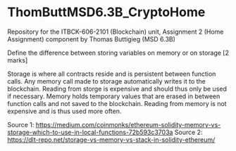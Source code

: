 # ThomButtMSD6.3B_CryptoHome
Repository for the ITBCK-606-2101 (Blockchain) unit, Assignment 2 (Home Assignment) component by Thomas Buttigieg (MSD 6.3B)

Define the difference between storing variables on memory or on storage [2 marks]

Storage is where all contracts reside and is persistent between function calls. Any memory call made to storage automatically writes it to the blockchain. Reading from storge is expensive and should thus only be used if necessary. Memory holds temporary values that are erased in between function calls and not saved to the blockchain. Reading from memory is not expensive and is thus used more often.

Source 1: https://medium.com/coinmonks/ethereum-solidity-memory-vs-storage-which-to-use-in-local-functions-72b593c3703a
Source 2: https://dlt-repo.net/storage-vs-memory-vs-stack-in-solidity-ethereum/